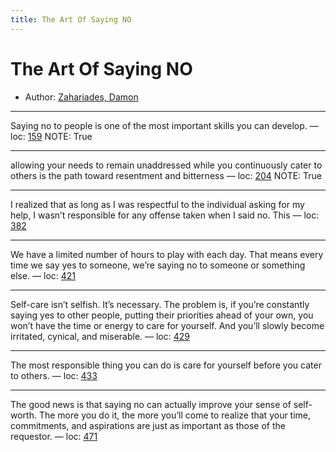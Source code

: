 ```yaml
---
title: The Art Of Saying NO
---
```

# The Art Of Saying NO

* Author: [Zahariades, Damon]()









---
Saying no to people is one of the most important skills you can develop. — loc: [159]()
NOTE: True


---
allowing your needs to remain unaddressed while you continuously cater to others is the path toward resentment and bitterness — loc: [204]()
NOTE: True


---
I realized that as long as I was respectful to the individual asking for my help, I wasn’t responsible for any offense taken when I said no. This — loc: [382]()

---
We have a limited number of hours to play with each day. That means every time we say yes to someone, we’re saying no to someone or something else. — loc: [421]()

---
Self-care isn’t selfish. It’s necessary. The problem is, if you’re constantly saying yes to other people, putting their priorities ahead of your own, you won’t have the time or energy to care for yourself. And you’ll slowly become irritated, cynical, and miserable. — loc: [429]()

---
The most responsible thing you can do is care for yourself before you cater to others. — loc: [433]()

---
The good news is that saying no can actually improve your sense of self-worth. The more you do it, the more you’ll come to realize that your time, commitments, and aspirations are just as important as those of the requestor. — loc: [471]()

